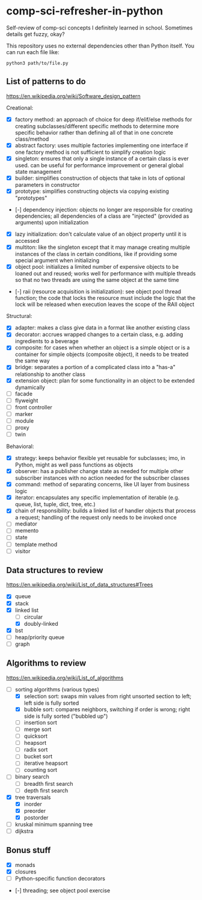 # comp-sci-refresher-in-python

Self-review of comp-sci concepts I definitely learned in school. Sometimes details get fuzzy, okay?

This repository uses no external dependencies other than Python itself. You can run each file like:

```
python3 path/to/file.py
```

## List of patterns to do

https://en.wikipedia.org/wiki/Software_design_pattern

Creational:

- [x] factory method: an approach of choice for deep if/elif/else methods for creating subclasses/different specific methods to determine more specific behavior rather than defining all of that in one concrete class/method
- [x] abstract factory: uses multiple factories implementing one interface if one factory method is not sufficient to simplify creation logic
- [x] singleton: ensures that only a single instance of a certain class is ever used. can be useful for performance improvement or general global state management
- [x] builder: simplifies construction of objects that take in lots of optional parameters in constructor
- [x] prototype: simplifies constructing objects via copying existing "prototypes"
- [-] dependency injection: objects no longer are responsible for creating dependencies; all dependencies of a class are "injected" (provided as arguments) upon initialization
- [x] lazy initialization: don't calculate value of an object property until it is accessed
- [x] multiton: like the singleton except that it may manage creating multiple instances of the class in certain conditions, like if providing some special argument when initializing
- [x] object pool: initializes a limited number of expensive objects to be loaned out and reused; works well for performance with multiple threads so that no two threads are using the same object at the same time
- [-] raii (resource acquisition is initialization): see object pool thread function; the code that locks the resource must include the logic that the lock will be released when execution leaves the scope of the RAII object

Structural:

- [x] adapter: makes a class give data in a format like another existing class
- [x] decorator: accrues wrapped changes to a certain class, e.g. adding ingredients to a beverage
- [x] composite: for cases when whether an object is a simple object or is a container for simple objects (composite object), it needs to be treated the same way
- [x] bridge: separates a portion of a complicated class into a "has-a" relationship to another class
- [x] extension object: plan for some functionality in an object to be extended dynamically
- [ ] facade
- [ ] flyweight
- [ ] front controller
- [ ] marker
- [ ] module
- [ ] proxy
- [ ] twin

Behavioral:

- [x] strategy: keeps behavior flexible yet reusable for subclasses; imo, in Python, might as well pass functions as objects
- [x] observer: has a publisher change state as needed for multiple other subscriber instances with no action needed for the subscriber classes
- [x] command: method of separating concerns, like UI layer from business logic
- [x] iterator: encapsulates any specific implementation of iterable (e.g. queue, list, tuple, dict, tree, etc.)
- [x] chain of responsibility: builds a linked list of handler objects that process a request; handling of the request only needs to be invoked once
- [ ] mediator
- [ ] memento
- [ ] state
- [ ] template method
- [ ] visitor

## Data structures to review

https://en.wikipedia.org/wiki/List_of_data_structures#Trees

- [x] queue
- [x] stack
- [x] linked list
    - [ ] circular
    - [x] doubly-linked
- [x] bst
- [ ] heap/priority queue
- [ ] graph

## Algorithms to review

https://en.wikipedia.org/wiki/List_of_algorithms

- [ ] sorting algorithms (various types)
    - [x] selection sort: swaps min values from right unsorted section to left; left side is fully sorted
    - [x] bubble sort: compares neighbors, switching if order is wrong; right side is fully sorted ("bubbled up")
    - [ ] insertion sort
    - [ ] merge sort
    - [ ] quicksort
    - [ ] heapsort
    - [ ] radix sort
    - [ ] bucket sort
    - [ ] iterative heapsort
    - [ ] counting sort
- [ ] binary search
    - [ ] breadth first search
    - [ ] depth first search
- [x] tree traversals
    - [x] inorder
    - [x] preorder
    - [x] postorder
- [ ] kruskal minimum spanning tree
- [ ] dijkstra

## Bonus stuff

- [x] monads
- [x] closures
- [ ] Python-specific function decorators
- [-] threading; see object pool exercise
